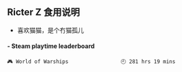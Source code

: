 ## Ricter Z 食用说明
- 喜欢猫猫，是个冇猫孤儿

<!-- steam-box start -->
#### - Steam playtime leaderboard
```text
🎮 World of Warships                 🕘 281 hrs 19 mins
```
<!-- Powered by https://github.com/YouEclipse/steam-box . -->
<!-- steam-box end -->
